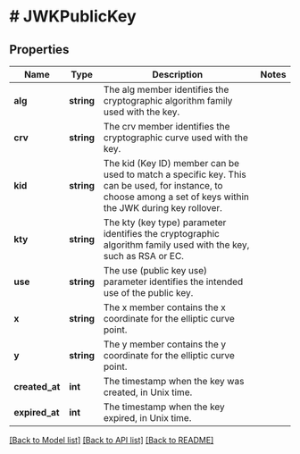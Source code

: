 # # JWKPublicKey

## Properties

Name | Type | Description | Notes
------------ | ------------- | ------------- | -------------
**alg** | **string** | The alg member identifies the cryptographic algorithm family used with the key. |
**crv** | **string** | The crv member identifies the cryptographic curve used with the key. |
**kid** | **string** | The kid (Key ID) member can be used to match a specific key. This can be used, for instance, to choose among a set of keys within the JWK during key rollover. |
**kty** | **string** | The kty (key type) parameter identifies the cryptographic algorithm family used with the key, such as RSA or EC. |
**use** | **string** | The use (public key use) parameter identifies the intended use of the public key. |
**x** | **string** | The x member contains the x coordinate for the elliptic curve point. |
**y** | **string** | The y member contains the y coordinate for the elliptic curve point. |
**created_at** | **int** | The timestamp when the key was created, in Unix time. |
**expired_at** | **int** | The timestamp when the key expired, in Unix time. |

[[Back to Model list]](../../README.md#models) [[Back to API list]](../../README.md#endpoints) [[Back to README]](../../README.md)
